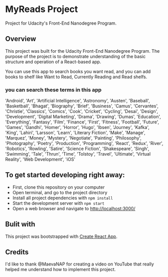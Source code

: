 # MyReads Project

Project for Udacity's Front-End Nanodegree Program.

## Overview

This project was built for the Udacity Front-End Nanodegree Program. The purpose of the project is to demonstrate understanding of the basic structure and operation of a React-based app.


You can use this app to search books you want read, and you can add books to shelf like Want to Read, Currently Reading and Read shelfs.

### you can search these terms in this app 

'Android', 'Art', 'Artificial Intelligence', 'Astronomy', 'Austen', 'Baseball', 'Basketball', 'Bhagat', 'Biography', 'Brief', 'Business', 'Camus', 'Cervantes', 'Christie', 'Classics', 'Comics', 'Cook', 'Cricket', 'Cycling', 'Desai', 'Design', 'Development', 'Digital Marketing', 'Drama', 'Drawing', 'Dumas', 'Education', 'Everything', 'Fantasy', 'Film', 'Finance', 'First', 'Fitness', 'Football', 'Future', 'Games', 'Gandhi', 'Homer', 'Horror', 'Hugo', 'Ibsen', 'Journey', 'Kafka', 'King', 'Lahiri', 'Larsson', 'Learn', 'Literary Fiction', 'Make', 'Manage', 'Marquez', 'Money', 'Mystery', 'Negotiate', 'Painting', 'Philosophy', 'Photography', 'Poetry', 'Production', 'Programming', 'React', 'Redux', 'River', 'Robotics', 'Rowling', 'Satire', 'Science Fiction', 'Shakespeare', 'Singh', 'Swimming', 'Tale', 'Thrun', 'Time', 'Tolstoy', 'Travel', 'Ultimate', 'Virtual Reality', 'Web Development', 'iOS'




## To get started developing right away:

* First, clone this repository on your computer
* Open terminal, and go to the project directory 
* Install all project dependencies with `npm install`
* Start the development server with `npm start`
* Open a web browser and navigate to [http://localhost:3000/](http://localhost:3000/)

 
 ## Bulit with

This project was bootstrapped with [Create React App](https://github.com/facebookincubator/create-react-app).

## Credits

 I'd like to thank @MaevaNAP for creating a video on YouTube that really helped me understand how to implement this project.

